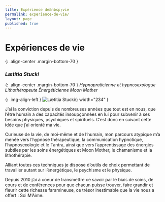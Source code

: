```yaml
---
title: Expérience de&nbsp;vie
permalink: experience-de-vie/
layout: page
published: true
---
```



# Expériences de vie

{: .align-center .margin-bottom-70 }
### *Lætitia Stucki*
{: .align-center .margin-bottom-70 }
*Hypnopraticienne et hypnosexologue*
*Lithothérapeute*
*Énergéticienne*
*Moon Mother*

{: .img-align-left }
![Lætitia Stucki](../images/laetitia-stucki.jpg){: width="234" }

J’ai la conviction depuis de nombreuses années que tout est en nous, que l’être humain a des capacités insoupçonnées en lui pour subvenir à ses besoins physiques, psychiques et spirituels. C’est donc en suivant cette idée que j’ai orienté ma vie.

Curieuse de la vie, de moi-même et de l’humain, mon parcours atypique m’a menée vers l’hypnose thérapeutique, la communication hypnotique, l’hypnosexologie et le Tantra, ainsi que vers l’apprentissage des énergies subtiles par les soins énergétiques et Moon Mother, le chamanisme et la lithothérapie. 

Alliant toutes ces techniques je dispose d’outils de choix permettant de travailler autant sur l’énergétique, le psychisme et le physique. 

Depuis 2010 j’ai à coeur de transmettre ce savoir par le biais de soins, de cours et de conférences pour que chacun puisse trouver, faire grandir et fleurir cette richesse faramineuse, ce trésor inestimable que la vie nous a offert : Soi M’Aime.

<!--
J’ai commencé par découvrir la capacité de l’homme à vivre dans la nature, par l’apprentissage des plantes sauvages comestibles et médicinales, de techniques de survie. J’ai fait ces apprentissages au travers de cours ainsi qu’au travers de périodes de vie dans la nature, allant de quelques jours à quelques semaines, seule et en groupe. Ces apprentissages m’ont permis de me rapprocher de moi, de la nature, et par conséquent de ma nature profonde.

C’est donc tout naturellement que je me suis ensuite tournée vers les énergies subtiles de la nature au travers du chamanisme de la lithothérapie, des soins énergétiques et des soins Moon Mother. Je me suis également orientée sur l’hypnose thérapeutique qui est une technique de choix pour activer en nous notre potentiel psychique et physique. Alliant les techniques énergétiques à l’hypnose je dispose d’un panel très large d’outils permettant de travailler autant sur l’énergétique, le psychisme et le physique.

Depuis 2010 j’ai à cœur de transmettre ces connaissances par le biais de soins de cours et de conférences pour que chacun puisse trouver, faire grandir et fleurir cette richesse faramineuse, ce trésor inestimable que la vie nous a offert : Soi M’Aime…

-->

